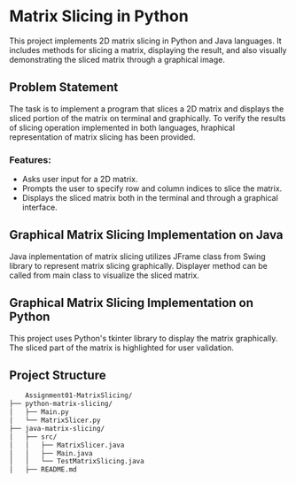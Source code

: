 # Matrix Slicing in Python

This project implements 2D matrix slicing in Python and Java languages. It includes methods for slicing a matrix, displaying the result, and also visually demonstrating the sliced matrix through a graphical image.

## Problem Statement

The task is to implement a program that slices a 2D matrix and displays the sliced portion of the matrix on terminal and graphically. To verify the results of slicing operation implemented in both languages, hraphical representation of matrix slicing has been provided.

### Features:
- Asks user input for a 2D matrix.
- Prompts the user to specify row and column indices to slice the matrix.
- Displays the sliced matrix both in the terminal and through a graphical interface.

## Graphical Matrix Slicing Implementation on Java
Java inplementation of matrix slicing utilizes JFrame class from Swing library to represent matrix slicing graphically. Displayer method can be called from main class to visualize the sliced matrix.

## Graphical Matrix Slicing Implementation on Python
This project uses Python's tkinter library to display the matrix graphically. The sliced part of the matrix is highlighted for user validation.

## Project Structure
```bash
    Assignment01-MatrixSlicing/
├── python-matrix-slicing/
│   ├── Main.py
│   └── MatrixSlicer.py
├── java-matrix-slicing/
│   ├── src/
│   │   ├── MatrixSlicer.java
│   │   ├── Main.java
│   │   └── TestMatrixSlicing.java
│   ├── README.md

